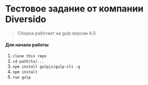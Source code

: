 # Тестовое задание от компании Diversido

> Сборка работает на gulp версии 4.0. 

#### Для начала работы

1. ```clone this repo```
2. ```cd path/to/...```
3. ```npm install gulpjs/gulp-cli -g```  
4. ```npm install```
6. ```run gulp``` 